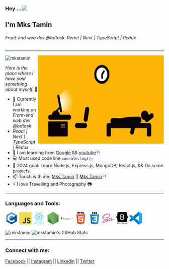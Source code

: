 ### Hey ...<img src="https://media.giphy.com/media/hvRJCLFzcasrR4ia7z/giphy.gif" width="25px">

## I'm Mks Tamin

###### Front-end web dev @bdtask. React | Next | TypeScript | Redux

---

<img align="right" alt="GIF" src="img/img.gif" width="400" height="280" />

<p align="left"><img src="https://komarev.com/ghpvc/?username=mkstamin&label=Profile%20views&color=0e75b6&style=flat" alt="mkstamin" /></p>

_Here is the place where I have said something about myself._ :rofl:

- :beginner: Currently I am working on *Front-end web dev @bdtask.*
- *React | Next | TypeScript | Redux*
- :notebook: I am learning from [Google](https://www.google.com/) && [youtube](https://www.youtube.com/) !!
- :computer: Most used code line `console.log();`
- 🥅 2024 goal: Learn Node.js, Express.js, MongoDB, React.js, && Do some projects.
- 📫 Touch with me: [Mks Tamin](https://twitter.com/MksTamin/) || [Mks Tamin](https://www.facebook.com/mkstamin/) !!
- ⚡ I love Travelling and Photography :camera:

---

### Languages and Tools:

<p align="left">
<a href="https://www.cprogramming.com/" target="_blank"><img src="https://raw.githubusercontent.com/devicons/devicon/master/icons/c/c-original.svg" alt="c" width="40" height="40"/></a>
<a href="https://developer.mozilla.org/en-US/docs/Web/JavaScript" target="_blank"><img src="https://raw.githubusercontent.com/devicons/devicon/master/icons/javascript/javascript-original.svg" alt="javascript" width="40" height="40"/></a>
<a href="https://reactjs.org/" target="_blank"><img src="https://raw.githubusercontent.com/devicons/devicon/master/icons/react/react-original-wordmark.svg" alt="react" width="40" height="40"/></a>
<a href="https://nodejs.org/en/" target="_blank"><img alt="Node.js" width="40" src="https://raw.githubusercontent.com/github/explore/80688e429a7d4ef2fca1e82350fe8e3517d3494d/topics/nodejs/nodejs.png" /></a>
<a href="" target="_blank"><img alt="MongoDB" width="40" src="https://raw.githubusercontent.com/github/explore/80688e429a7d4ef2fca1e82350fe8e3517d3494d/topics/mongodb/mongodb.png" /></a>
<a href="https://www.w3.org/html/" target="_blank"><img src="https://raw.githubusercontent.com/devicons/devicon/master/icons/html5/html5-original-wordmark.svg" alt="html5" width="40" height="40"/></a>
<a href="https://www.w3schools.com/css/" target="_blank"><img src="https://raw.githubusercontent.com/devicons/devicon/master/icons/css3/css3-original-wordmark.svg" alt="css3" width="40" height="40"/></a>
<a href="https://sass-lang.com" target="_blank"><img src="https://raw.githubusercontent.com/devicons/devicon/master/icons/sass/sass-original.svg" alt="sass" width="40" height="40"/></a>
<a href="https://getbootstrap.com" target="_blank"><img src="https://raw.githubusercontent.com/devicons/devicon/master/icons/bootstrap/bootstrap-plain-wordmark.svg" alt="bootstrap" width="40" height="40"/></a>
<a href="https://code.visualstudio.com/" target="_blank"><img  alt="Visual Studio Code" width="40" src="https://raw.githubusercontent.com/github/explore/80688e429a7d4ef2fca1e82350fe8e3517d3494d/topics/visual-studio-code/visual-studio-code.png"/></a>
</p>

<p align="left">
<img src="https://github-readme-stats.vercel.app/api/top-langs?username=mkstamin&show_icons=true&locale=en&layout=compact&theme=tokyonight&hide_border=true" alt="mkstamin"/>
<img alt="mkstamin's GitHub Stats" src="https://github-readme-stats.vercel.app/api?username=mkstamin&show_icons=true&hide_border=true&theme=tokyonight"/>
</p>

---

<!-- Social Platforms -->

### Connect with me:

[Facebook](https://www.facebook.com/mkstamin/) || [Instagram](https://www.instagram.com/mkstamin/) || [Linkedin](https://www.linkedin.com/in/mkstamin/) || [Twitter](https://twitter.com/MksTamin/)
